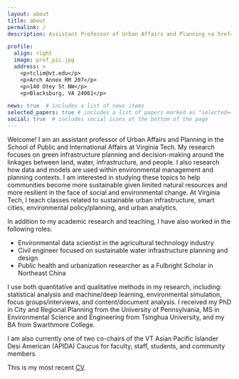 ```yaml
---
layout: about
title: about
permalink: /
description: Assistant Professor of Urban Affairs and Planning <a href="https://spia.vt.edu">Virginia Tech School of Public and International Affairs</a>.

profile:
  align: right
  image: prof_pic.jpg
  address: >
    <p>tclim@vt.edu</p>
    <p>Arch Annex RM 207</p>
    <p>140 Otey St NW</p>
    <p>Blacksburg, VA 24061</p>

news: true  # includes a list of news items
selected_papers: true # includes a list of papers marked as "selected={true}"
social: true  # includes social icons at the bottom of the page
---
```


Welcome! I am an assistant professor of Urban Affairs and Planning in the School of Public and International Affairs at Virginia Tech. My research focuses on green infrastructure planning and decision-making around the linkages between land, water, infrastructure, and people. I also research how data and models are used within environmental management and planning contexts. I am interested in studying these topics to help communities become more sustainable given limited natural resources and more resilient in the face of social and environmental change. At Virginia Tech, I teach classes related to sustainable urban infrastructure, smart cities, environmental policy/planning, and urban analytics.

In addition to my academic research and teaching, I have also worked in the following roles:

- Environmental data scientist in the agricultural technology industry
- Civil engineer focused on sustainable water infrastructure planning and design
- Public health and urbanization researcher as a Fulbright Scholar in Northeast China

I use both quantitative and qualitative methods in my research, including: statistical analysis and machine/deep learning, environmental simulation, focus groups/interviews, and content/document analysis. I received my PhD in City and Regional Planning from the University of Pennsylvania, MS in Environmental Science and Engineering from Tsinghua University, and my BA from Swarthmore College.

I am also currently one of two co-chairs of the VT Asian Pacific Islander Desi American (APIDA) Caucus for faculty, staff, students, and community members.

This is my most recent <a href="https://docs.google.com/document/d/19H4_rqAT5ySeTe-KWjnTU8XjUAviV-l8ERt0kqwEo1s/edit">CV</a>.
